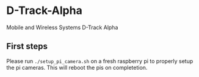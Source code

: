 # D-Track-Alpha
Mobile and Wireless Systems D-Track Alpha

## First steps
Please run `./setup_pi_camera.sh` on a fresh raspberry pi to properly setup the pi cameras. This will reboot the pis on completetion.
